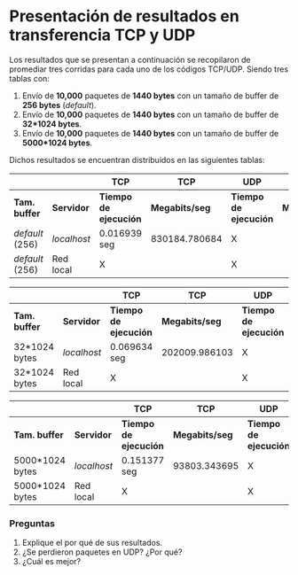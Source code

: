 # Presentación de resultados en transferencia TCP y UDP

Los resultados que se presentan a continuación se recopilaron de promediar tres corridas para cada uno de los códigos TCP/UDP. Siendo tres tablas con:

1. Envío de **10,000** paquetes de **1440 bytes** con un tamaño de buffer de **256 bytes** (*default*).
2. Envío de **10,000** paquetes de **1440 bytes** con un tamaño de buffer de **32*1024 bytes**.
3. Envío de **10,000** paquetes de **1440 bytes** con un tamaño de buffer de **5000*1024 bytes**.

Dichos resultados se encuentran distribuidos en las siguientes tablas:

|                 |              |           TCP           |        TCP       |           UDP           |        UDP       |            UDP             |     UDP    |
| --------------- | ------------ | ----------------------- | ---------------- | ----------------------- | ---------------- | -------------------------- | ---------- |
| **Tam. buffer** | **Servidor** | **Tiempo de ejecución** | **Megabits/seg** | **Tiempo de ejecución** | **Megabits/seg** | **Paquetes perdidos (PP)** | **PP (%)** |
| *default* (256) | *localhost*  | 0.016939 seg            | 830184.780684    | X                       |                  | X                          |            |
| *default* (256) | Red local    | X                       |                  | X                       |                  | X                          |            |


|                 |              |           TCP           |        TCP       |           UDP           |        UDP       |            UDP             |     UDP    |
| --------------- | ------------ | ----------------------- | ---------------- | ----------------------- | ---------------- | -------------------------- | ---------- |
| **Tam. buffer** | **Servidor** | **Tiempo de ejecución** | **Megabits/seg** | **Tiempo de ejecución** | **Megabits/seg** | **Paquetes perdidos (PP)** | **PP (%)** |
| 32*1024 bytes   | *localhost*  | 0.069634 seg            | 202009.986103    | X                       |                  | X                          |            |
| 32*1024 bytes   | Red local    | X                       |                  | X                       |                  | X                          |            |


|                 |              |           TCP           |        TCP       |           UDP           |        UDP       |            UDP             |     UDP    |
| --------------- | ------------ | ----------------------- | ---------------- | ----------------------- | ---------------- | -------------------------- | ---------- |
| **Tam. buffer** | **Servidor** | **Tiempo de ejecución** | **Megabits/seg** | **Tiempo de ejecución** | **Megabits/seg** | **Paquetes perdidos (PP)** | **PP (%)** |
| 5000*1024 bytes | *localhost*  | 0.151377 seg            | 93803.343695     | X                       |                  | X                          |            |
| 5000*1024 bytes | Red local    | X                       |                  | X                       |                  | X                          |            |


### Preguntas

1. Explique el por qué de sus resultados.
2. ¿Se perdieron paquetes en UDP? ¿Por qué?
3. ¿Cuál es mejor?
